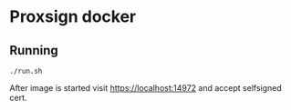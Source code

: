# Proxsign docker

## Running

```
./run.sh
```

After image is started visit [https://localhost:14972](https://localhos:14972) and accept selfsigned cert.
